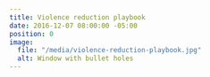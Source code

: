 ```yaml
---
title: Violence reduction playbook
date: 2016-12-07 08:00:00 -05:00
position: 0
image:
  file: "/media/violence-reduction-playbook.jpg"
  alt: Window with bullet holes
---
```



